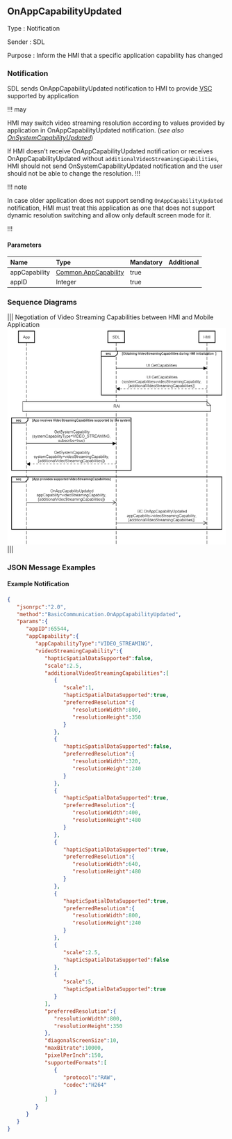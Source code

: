 ## OnAppCapabilityUpdated

Type
: Notification

Sender
: SDL

Purpose
: Inform the HMI that a specific application capability has changed

### Notification

SDL sends OnAppCapabilityUpdated notification to HMI to provide <abbr title="Video Streaming Capabilities">VSC</abbr> supported by application

!!! may

HMI may switch video streaming resolution according to values provided by application in OnAppCapabilityUpdated notification. (_see also [OnSystemCapabilityUpdated](../OnSystemCapabilityUpdated)_)

If HMI doesn't receive OnAppCapabilityUpdated notification or receives OnAppCapabilityUpdated without `additionalVideoStreamingCapabilities`, HMI should not send OnSystemCapabilityUpdated notification and the user should not be able to change the resolution.
!!!

!!! note

In case older application does not support sending `OnAppCapabilityUpdated` notification, HMI must treat this application as one that does not support dynamic resolution switching and allow only default screen mode for it.

!!!

#### Parameters

|Name|Type|Mandatory|Additional|
|:---|:---|:--------|:---------|
|appCapability|[Common.AppCapability](../../common/structs/#appcapability)|true||
|appID|Integer|true||

### Sequence Diagrams

|||
Negotiation of Video Streaming Capabilities between HMI and Mobile Application
![OnAppCapabilityUpdated](./assets/OnAppCapabilityUpdated.png)
|||

### JSON Message Examples

#### Example Notification

```json
{
   "jsonrpc":"2.0",
   "method":"BasicCommunication.OnAppCapabilityUpdated",
   "params":{
      "appID":65544,
      "appCapability":{
         "appCapabilityType":"VIDEO_STREAMING",
         "videoStreamingCapability":{
            "hapticSpatialDataSupported":false,
            "scale":2.5,
            "additionalVideoStreamingCapabilities":[
               {
                  "scale":1,
                  "hapticSpatialDataSupported":true,
                  "preferredResolution":{
                     "resolutionWidth":800,
                     "resolutionHeight":350
                  }
               },
               {
                  "hapticSpatialDataSupported":false,
                  "preferredResolution":{
                     "resolutionWidth":320,
                     "resolutionHeight":240
                  }
               },
               {
                  "hapticSpatialDataSupported":true,
                  "preferredResolution":{
                     "resolutionWidth":400,
                     "resolutionHeight":480
                  }
               },
               {
                  "hapticSpatialDataSupported":true,
                  "preferredResolution":{
                     "resolutionWidth":640,
                     "resolutionHeight":480
                  }
               },
               {
                  "hapticSpatialDataSupported":true,
                  "preferredResolution":{
                     "resolutionWidth":800,
                     "resolutionHeight":240
                  }
               },
               {
                  "scale":2.5,
                  "hapticSpatialDataSupported":false
               },
               {
                  "scale":5,
                  "hapticSpatialDataSupported":true
               }
            ],
            "preferredResolution":{
               "resolutionWidth":800,
               "resolutionHeight":350
            },
            "diagonalScreenSize":10,
            "maxBitrate":10000,
            "pixelPerInch":150,
            "supportedFormats":[
               {
                  "protocol":"RAW",
                  "codec":"H264"
               }
            ]
         }
      }
   }
}
```
